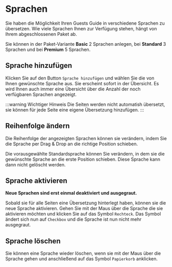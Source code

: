 # Sprachen

Sie haben die Möglichkeit Ihren Guests Guide in verschiedene Sprachen zu übersetzen. Wie viele Sprachen Ihnen zur Verfügung stehen, hängt von Ihrem abgeschlossenen Paket ab.

Sie können in der Paket-Variante **Basic** 2 Sprachen anlegen, bei **Standard** 3 Sprachen und bei **Premium** 5 Sprachen.

## Sprache hinzufügen

Klicken Sie auf den Button `Sprache hinzufügen` und wählen Sie die von Ihnen gewünschte Sprache aus.
Sie erscheint sofort in der Übersicht.
Es wird Ihnen auch immer eine Übersicht über die Anzahl der noch verfügbaren Sprachen angezeigt.

:::warning Wichtiger Hinweis
Die Seiten werden nicht automatish übersetzt, sie können für jede Seite eine eigene Übersetzung hinzufügen.
:::

## Reihenfolge ändern

Die Reihenfolge der angezeigten Sprachen können sie verändern, indem Sie die Sprache per Drag & Drop an die richtige Position schieben. 

Die vorausgewählte Standardsprache können Sie verändern, in dem sie die gewünschte Sprache an die erste Position schieben. Diese Sprache kann dann nicht gelöscht werden.

## Sprache aktivieren

**Neue Sprachen sind erst einmal deaktiviert und ausgegraut.**

Sobald sie für alle Seiten eine Übersetzung hinterlegt haben, können sie die neue Sprache aktivieren. Gehen Sie mit der Maus über die Sprache die sie aktivieren möchten und klicken Sie auf das Symbol `Rechteck`. Das Symbol ändert sich nun auf `Checkbox` und die Sprache ist nun nicht mehr ausgegraut.

## Sprache löschen

Sie können eine Sprache wieder löschen, wenn sie mit der Maus über die Sprache gehen und anschließend auf das Symbol `Papierkorb` anklicken.
